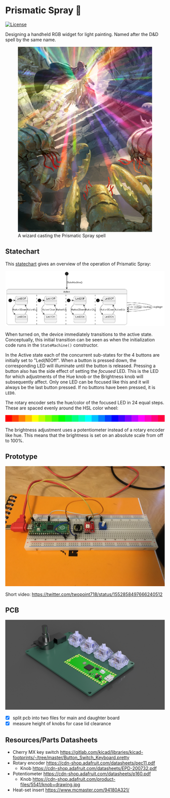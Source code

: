 # Prismatic Spray 🌈

[![License](https://img.shields.io/badge/License-CERN--OHL--P-blue.svg)](https://ohwr.org/cern_ohl_p_v2.txt) 

Designing a handheld RGB widget for light painting.
Named after the D&D spell by the same name.

<figure>
  <a href="https://forgottenrealms.fandom.com/wiki/Prismatic_spray">
    <img src="img/Prismatic_spray-5e.jpg"
         alt="Wizard casting the Prismatic Spray spell">
  </a>
  <figcaption>A wizard casting the Prismatic Spray spell</figcaption>
</figure>

## Statechart

This [statechart](https://statecharts.dev/) gives an overview of the operation of Prismatic Spray:

![Statechart diagram](doc/statemachine.png)

When turned on, the device immediately transitions to the active state.
Conceptually, this initial transition can be seen as when the initialization code runs in the `StateMachine()` constructor.

In the Active state each of the concurrent sub-states for the 4 buttons are initially set
to "Led(N)Off". When a button is pressed down, the corresponding LED will illuminate until the button is released.
Pressing a button also has the side effect of setting the _focused_ LED.
This is the LED for which adjustments of the Hue knob or the Brightness knob will subsequently affect.
Only one LED can be focused like this and it will always be the last button pressed.
If no buttons have been pressed, it is `LED0`. 

The rotary encoder sets the hue/color of the focused LED in 24 equal steps.
These are spaced evenly around the HSL color wheel:

![colorwheel](doc/swatch.png)

The brightness adjustment uses a potentiometer instead of a rotary encoder like hue.
This means that the brightness is set on an absolute scale from off to 100%.

## Prototype

![Prototype photo](img/IMG_0859.JPG)

Short video: https://twitter.com/twopoint718/status/1552858497666240512

## PCB

![PCB Rendering](img/prismatic-spray-render.png)
- [x] split pcb into two files for main and daughter board
- [x] measure height of knobs for case lid clearance

## Resources/Parts Datasheets

- Cherry MX key switch https://gitlab.com/kicad/libraries/kicad-footprints/-/tree/master/Button_Switch_Keyboard.pretty
- Rotary encoder https://cdn-shop.adafruit.com/datasheets/pec11.pdf
  - Knob https://cdn-shop.adafruit.com/datasheets/EPD-200732.pdf
- Potentiometer https://cdn-shop.adafruit.com/datasheets/p160.pdf
  - Knob https://cdn-shop.adafruit.com/product-files/5541/knob+drawing.jpg
- Heat-set insert https://www.mcmaster.com/94180A321/
